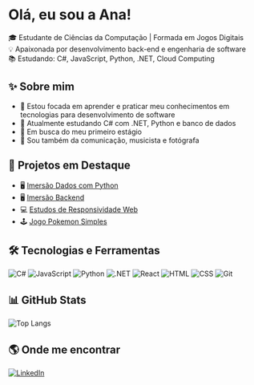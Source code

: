 # Olá, eu sou a Ana!

🎓 Estudante de Ciências da Computação | Formada em Jogos Digitais <Br>
💡 Apaixonada por desenvolvimento back-end e engenharia de software <Br>
📚 Estudando: C#, JavaScript, Python, .NET, Cloud Computing

## ✨ Sobre mim

- 🔭 Estou focada em aprender e praticar meu conhecimentos em tecnologias para desenvolvimento de software
- 📖 Atualmente estudando C# com .NET, Python e banco de dados
- 🌱 Em busca do meu primeiro estágio
- 🎨 Sou também da comunicação, musicista e fotógrafa

## 📌 Projetos em Destaque

- 🖥️ [Imersão Dados com Python](https://github.com/anaKyn-hub/imersao-dados-alura)
- 🖥️ [Imersão Backend](https://github.com/anaKyn-hub/Imersao-Backend)
- 💻 [Estudos de Responsividade Web](https://github.com/anaKyn-hub/Responsive-Web-Design-Studies)
- 🕹️ [Jogo Pokemon Simples](https://github.com/anaKyn-hub/Pokemon-Game)

## 🛠️ Tecnologias e Ferramentas
![C#](https://img.shields.io/badge/C%23-512BD4?style=flat&logo=csharp&logoColor=white)
![JavaScript](https://img.shields.io/badge/JavaScript-F7DF1E?style=flat&logo=javascript&logoColor=000)
![Python](https://img.shields.io/badge/Python-3776AB?style=flat&logo=python&logoColor=white)
![.NET](https://img.shields.io/badge/.NET-512BD4?style=flat&logo=dotnet)
![React](https://img.shields.io/badge/React-20232A?style=flat&logo=react)
![HTML](https://img.shields.io/badge/HTML5-E34F26?style=flat&logo=html5&logoColor=fff)
![CSS](https://img.shields.io/badge/CSS3-1572B6?style=flat&logo=css3&logoColor=fff)
![Git](https://img.shields.io/badge/Git-F05032?style=flat&logo=git&logoColor=white)

## 📊 GitHub Stats
![Top Langs](https://github-readme-stats.vercel.app/api/top-langs/?username=anaKyn-hub&layout=compact&theme=radical)

## 🌎 Onde me encontrar

[![LinkedIn](https://img.shields.io/badge/-LinkedIn-0A66C2?style=flat&logo=linkedin&logoColor=white)](https://www.linkedin.com/in/anacarlmedei)

